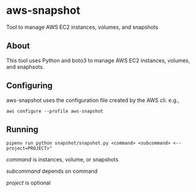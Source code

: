 # aws-snapshot

Tool to manage AWS EC2 instances, volumes, and snapshots

## About

This tool uses Python and boto3 to manage AWS EC2 instances, volumes, and snaphsots.

## Configuring

aws-snapshot uses the configuration file created by the AWS cli. e.g.,

`aws configure --profile aws-snapshot`

## Running

`pipenv run python snapshot/snapshot.py <command> <subcommand> <--project=PROJECT>"`

*command* is instances, volume, or snapshots

*subcommand* depends on command

*project* is optional
